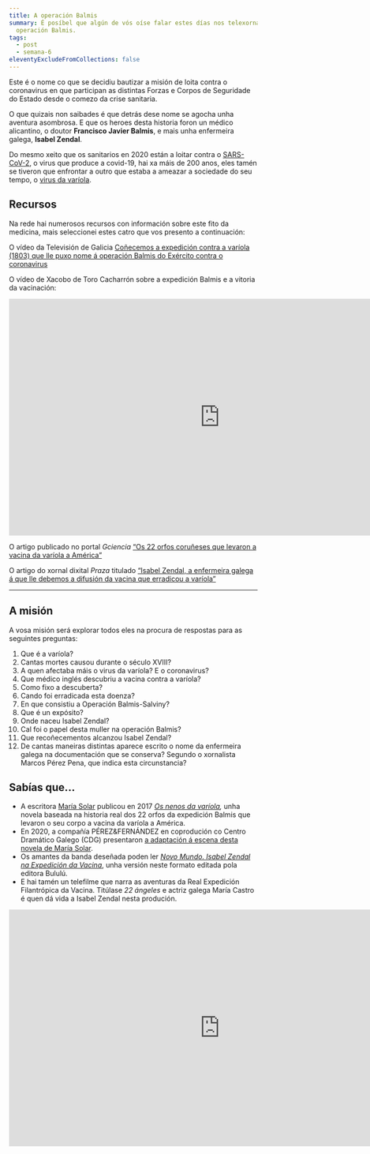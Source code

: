 ```yaml
---
title: A operación Balmis
summary: É posíbel que algún de vós oíse falar estes días nos telexornais da
  operación Balmis.
tags:
  - post
  - semana-6
eleventyExcludeFromCollections: false
---
```

Este é o nome co que se decidiu bautizar a misión de loita contra o coronavirus en que participan as distintas Forzas e Corpos de Seguridade do Estado desde o comezo da crise sanitaria.

O que quizais non saibades é que detrás dese nome se agocha unha aventura asombrosa. E que os heroes desta historia foron un médico alicantino, o doutor **Francisco Javier Balmis**, e mais unha enfermeira galega, **Isabel Zendal**.

Do mesmo xeito que os sanitarios en 2020 están a loitar contra o [SARS-CoV-2](https://portaldaspalabras.gal/lexico/allos-con-bugallos/covid-19/), o virus que produce a covid-19, hai xa máis de 200 anos, eles tamén se tiveron que enfrontar a outro que estaba a ameazar a sociedade do seu tempo, o [virus da varíola](https://gl.wikipedia.org/wiki/Var%C3%ADola).

## Recursos

Na rede hai numerosos recursos con información sobre este fito da medicina, mais seleccionei estes catro que vos presento a continuación:

O vídeo da Televisión de Galicia [Coñecemos a expedición contra a varíola (1803) que lle puxo nome á operación Balmis do Exército contra o coronavirus](http://www.crtvg.es/tvg/a-carta/conecemos-a-expedicion-balmis-1803-que-lle-puxo-nome-a-operacion-balmis-do-exercito-contra-o-coronavirus)

O vídeo de Xacobo de Toro Cacharrón sobre a expedición Balmis e a vitoria da vacinación:

<iframe width="853" height="480" src="https://www.youtube.com/embed/c_64wpB_A6w" frameborder="0" allow="accelerometer; autoplay; encrypted-media; gyroscope; picture-in-picture" allowfullscreen></iframe>

O artigo publicado no portal *Gciencia* [“Os 22 orfos coruñeses que levaron a vacina da varíola a América”](https://www.gciencia.com/historias-gc/variola-coruna-balmis/)

O artigo do xornal dixital *Praza* titulado [“Isabel Zendal, a enfermeira galega á que lle debemos a difusión da vacina que erradicou a varíola”](https://praza.gal/ciencia-e-tecnoloxia/isabel-zendal-a-enfermeira-galega-a-que-lle-debemos-a-difusion-da-vacina-que-erradicou-a-variola)

- - -

## A misión

A vosa misión será explorar todos eles na procura de respostas para as seguintes preguntas:

1. Que é a varíola? 
2. Cantas mortes causou durante o século XVIII?
3. A quen afectaba máis o virus da varíola? E o coronavirus?
4. Que médico inglés descubriu a vacina contra a varíola?
5. Como fixo a descuberta?
6. Cando foi erradicada esta doenza?
7. En que consistiu a Operación Balmis-Salviny?
8. Que é un expósito?
9. Onde naceu Isabel Zendal?
10. Cal foi o papel desta muller na operación Balmis?
11. Que recoñecementos alcanzou Isabel Zendal?
12. De cantas maneiras distintas aparece escrito o nome da enfermeira galega na documentación que se conserva? Segundo o xornalista Marcos Pérez Pena, que indica esta circunstancia?

## Sabías que...

* A escritora [María Solar](https://mariasolar.com/gal/biografia) publicou en 2017 *[Os nenos da varíola](https://mariasolar.com/gal/libros/os-nenos-da-variola),* unha novela baseada na historia real dos 22 orfos da expedición Balmis que levaron o seu corpo a vacina da varíola a América.
* En 2020, a compañía PÉREZ&FERNÁNDEZ en coprodución co Centro Dramático Galego (CDG) presentaron [a adaptación á escena desta novela de María Solar](http://centrodramatico.xunta.gal/cdg/axenda/axendad.php?id_e=2748&lg=gal).
* Os amantes da banda deseñada poden ler *[Novo Mundo. Isabel Zendal na Expedición da Vacina](https://www.youtube.com/watch?v=jCJiTAZQq6c)*, unha versión neste formato editada pola editora Bululú.
* E hai tamén un telefilme que narra as aventuras da Real Expedición Filantrópica da Vacina. Titúlase *22 ángeles* e actriz galega María Castro é quen dá vida a Isabel Zendal nesta produción.

<iframe width="853" height="480" src="https://www.youtube.com/embed/coOsN7e0kS8" frameborder="0" allow="accelerometer; autoplay; encrypted-media; gyroscope; picture-in-picture" allowfullscreen></iframe>